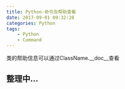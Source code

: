 ```yaml
---
title: Python-命令及帮助查看
date: 2017-09-01 09:32:28
categories: Python
tags:
    - Python
    - Command
---
```



类的帮助信息可以通过ClassName.__doc__查看

<!-- more -->

## 整理中...
